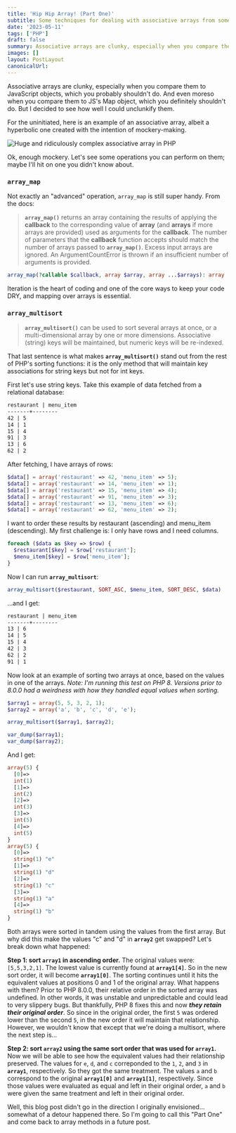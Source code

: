 ```yaml
---
title: 'Hip Hip Array! (Part One)'
subtitle: Some techniques for dealing with associative arrays from someone who pretty much hates using associative arrays
date: '2023-05-11'
tags: ['PHP']
draft: false
summary: Associative arrays are clunky, especially when you compare them to JavaScript objects, which you probably shouldn't do. And even moreso when you compare them to JS's Map object, which you definitely shouldn't do. But I decided to see how well I could unclunkify them.
images: []
layout: PostLayout
canonicalUrl:
---
```


Associative arrays are clunky, especially when you compare them to JavaScript objects, which you probably shouldn't do. And even moreso when you compare them to JS's Map object, which you definitely shouldn't do. But I decided to see how well I could unclunkify them.

For the uninitiated, here is an example of an associative array, albeit a hyperbolic one created with the intention of mockery-making.

![Huge and ridiculously complex associative array in PHP](/static/images/arrayhell.png)

Ok, enough mockery. Let's see some operations you can perform on them; maybe I'll hit on one you didn't know about.

### `array_map`

Not exactly an "advanced" operation, `array_map` is still super handy. From the docs:

> **`array_map()`** returns an array containing the results of applying the **callback** to the corresponding value of **array** (and **arrays** if more arrays are provided) used as arguments for the **callback**. The number of parameters that the **callback** function accepts should match the number of arrays passed to **`array_map()`**. Excess input arrays are ignored. An ArgumentCountError is thrown if an insufficient number of arguments is provided.

```php
array_map(?callable $callback, array $array, array ...$arrays): array
```

Iteration is the heart of coding and one of the core ways to keep your code DRY, and mapping over arrays is essential.

### `array_multisort`

> **`array_multisort()`** can be used to sort several arrays at once, or a multi-dimensional array by one or more dimensions. Associative (string) keys will be maintained, but numeric keys will be re-indexed.

That last sentence is what makes **`array_multisort()`** stand out from the rest of PHP's sorting functions: it is the only method that will maintain key associations for string keys but not for int keys.

First let's use string keys. Take this example of data fetched from a relational database:

```md
restaurant | menu_item
-------+--------
42 | 5
14 | 1
15 | 4
91 | 3
13 | 6
62 | 2
```

After fetching, I have arrays of rows:

```php
$data[] = array('restaurant' => 42, 'menu_item' => 5);
$data[] = array('restaurant' => 14, 'menu_item' => 1);
$data[] = array('restaurant' => 15, 'menu_item' => 4);
$data[] = array('restaurant' => 91, 'menu_item' => 3);
$data[] = array('restaurant' => 13, 'menu_item' => 6);
$data[] = array('restaurant' => 62, 'menu_item' => 2);
```

I want to order these results by restaurant (ascending) and menu_item (descending). My first challenge is: I only have rows and I need columns.

```php
foreach ($data as $key => $row) {
  $restaurant[$key] = $row['restaurant'];
  $menu_item[$key] = $row['menu_item'];
}
```

Now I can run **`array_multisort`**:

```php
array_multisort($restaurant, SORT_ASC, $menu_item, SORT_DESC, $data)
```

...and I get:

```md
restaurant | menu_item
-------+--------
13 | 6
14 | 5
15 | 4
42 | 3
62 | 2
91 | 1
```

Now look at an example of sorting two arrays at once, based on the values in one of the arrays. _Note: I'm running this test on PHP 8. Versions prior to 8.0.0 had a weirdness with how they handled equal values when sorting._

```php
$array1 = array(5, 5, 3, 2, 1);
$array2 = array('a', 'b', 'c', 'd', 'e');

array_multisort($array1, $array2);

var_dump($array1);
var_dump($array2);
```

And I get:

```php
array(5) {
  [0]=>
  int(1)
  [1]=>
  int(2)
  [2]=>
  int(3)
  [3]=>
  int(5)
  [4]=>
  int(5)
}
array(5) {
  [0]=>
  string(1) "e"
  [1]=>
  string(1) "d"
  [2]=>
  string(1) "c"
  [3]=>
  string(1) "a"
  [4]=>
  string(1) "b"
}
```

Both arrays were sorted in tandem using the values from the first array. But why did this make the values "c" and "d" in **`array2`** get swapped? Let's break down what happened:

**Step 1: sort `array1` in ascending order.** The original values were: `[5,5,3,2,1]`. The lowest value is currently found at **`array1[4]`**. So in the new sort order, it will become **`array1[0]`**. The sorting continues until it hits the equivalent values at positions 0 and 1 of the original array. What happens with them? Prior to PHP 8.0.0, their relative order in the sorted array was undefined. In other words, it was unstable and unpredictable and could lead to very slippery bugs. But thankfully, PHP 8 fixes this and now _**they retain their original order**_. So since in the original order, the first `5` was ordered lower than the second `5`, in the new order it will maintain that relationship. However, we wouldn't know that except that we're doing a multisort, where the next step is...

**Step 2: sort `array2` using the same sort order that was used for `array1`.** Now we will be able to see how the equivalent values had their relationship preserved. The values for `e`, `d`, and `c` correponded to the `1`, `2`, and `3` in **`array1`**, respectively. So they got the same treatment. The values `a` and `b` correspond to the original **`array1[0]`** and **`array1[1]`**, respectively. Since those values were evaluated as equal and left in their original order, `a` and `b` were given the same treatment and left in their original order.

Well, this blog post didn't go in the direction I originally envisioned... somewhat of a detour happened there. So I'm going to call this "Part One" and come back to array methods in a future post.

